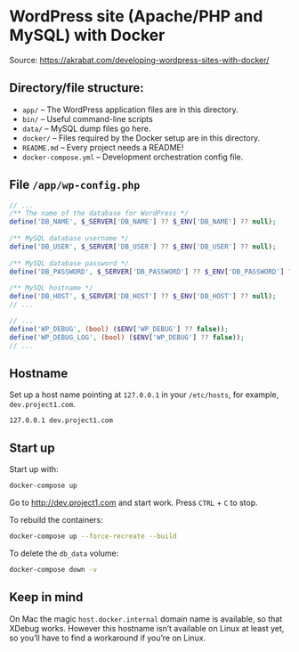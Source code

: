 # WordPress site (Apache/PHP and MySQL) with Docker

Source: https://akrabat.com/developing-wordpress-sites-with-docker/

## Directory/file structure:

* `app/` – The WordPress application files are in this directory.
* `bin/` – Useful command-line scripts
* `data/` – MySQL dump files go here.
* `docker/` – Files required by the Docker setup are in this directory.
* `README.md` – Every project needs a README!
* `docker-compose.yml` – Development orchestration config file.

## File `/app/wp-config.php`

```php
// ...
/** The name of the database for WordPress */
define('DB_NAME', $_SERVER['DB_NAME'] ?? $_ENV['DB_NAME'] ?? null);
 
/** MySQL database username */
define('DB_USER', $_SERVER['DB_USER'] ?? $_ENV['DB_USER'] ?? null);
 
/** MySQL database password */
define('DB_PASSWORD', $_SERVER['DB_PASSWORD'] ?? $_ENV['DB_PASSWORD'] ?? null);
 
/** MySQL hostname */
define('DB_HOST', $_SERVER['DB_HOST'] ?? $_ENV['DB_HOST'] ?? null);
// ...
```

```php
// ...
define('WP_DEBUG', (bool) ($ENV['WP_DEBUG'] ?? false));
define('WP_DEBUG_LOG', (bool) ($ENV['WP_DEBUG'] ?? false));
// ...
```

## Hostname

Set up a host name pointing at `127.0.0.1` in your `/etc/hosts`, for example, `dev.project1.com`.

```
127.0.0.1 dev.project1.com
```

## Start up

Start up with:

```bash
docker-compose up
```

Go to http://dev.project1.com and start work. Press `CTRL` + `C` to stop.

To rebuild the containers:

```bash
docker-compose up --force-recreate --build
```

To delete the `db_data` volume:

```bash
docker-compose down -v
```

## Keep in mind

On Mac the magic `host.docker.internal` domain name is available, so that XDebug works. However this hostname isn’t available on Linux at least yet, so you’ll have to find a workaround if you’re on Linux.
